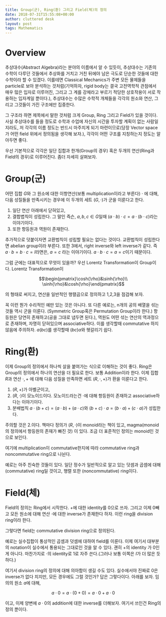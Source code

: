 ```yaml
---
title: Group(군), Ring(환) 그리고 Field(체)의 정의
date: 2018-07-31T15:55:08+00:00
author: cluttered desk
layout: post
tags: Mathematics
---
```


# Overview

추상대수(Abstract Algebra)라는 분야의 이름에서 알 수 있듯이, 추상대수는 기존의 수학이 다루던 것들에서 추상화를 거치고 거친 뒤에야 남은 극도로 단순한 것들에 대한 수학이라 할 수 있겠다. 이를테면 Classical Mechanics가 주변 모든 물체들을 particle로 보아 분석하는 것처럼(기억하자, rigid body는 결국 고전역학적 관점에서 매우 많은 입자로 이루어진, 그리고 그 계를 강체라고 부르기 적당한 상호작용이 서로 작용하는 입자계일 뿐이다.), 추상대수는 수많은 수학적 개체들을 각각의 원소와 연산, 그리고 그것들이 가진 구조에만 집중한다.

그 구조라 하면 제목에서 말한 것처럼 크게 Group, Ring 그리고 Field가 있을 것이다. 사실 추상대수를 들을 정도로 수학과 수업에 자신의 시간을 투자할 계획이 없는 사람일지라도, 저 각각의 이름 정도는 반드시 마주치게 되기 마련이므로(당장 Vector space가 어떤 field 위에서 정의됨을 생각해 보자.), 각각이 어떤 구조를 지칭하는지 정도는 알아두면 좋다.

우선 기본적으로 각각은 일단 집합과 한개(Group의 경우) 혹은 두개의 연산(Ring과 Field의 경우)로 이루어진다. 좀더 자세히 살펴보자. 


# Group(군)

어떤 집합 $G$와 그 원소에 대한 이항연산(보통 multiplication이라고 부른다) $\cdot$ 에 대해, 다음 성질들을 만족시키는 경우에 이 두개의 세트 $(G,\cdot)$가 군을 이룬다고 한다. 

1. 일단 연산 아래에서 닫혀있고,
2. 결합볍칙이 성립한다. 그 말인 즉슨, $a,b,c\in G$일때 $(a\cdot b)\cdot c = a\cdot(b\cdot c)$라는 이야기이다.
3. 또한 항등원과 역원이 존재한다.

추가적으로 덧붙이자면 교환법칙이 성립할 필요는 없다는 것이다. 교환법칙이 성립한다면 abelian group이라 부른다. 또한 3에서, right inverse와 left inverse가 같다. 즉 $a\cdot b = b\cdot c=I$라면은, $a=c$ 라는 이야기이다. $a\cdot b\cdot c=a=c$이기 때문이다.

그럼 군에는 대표적으로 무엇이 있을까? 우선 Lorentz Transformation이 Group이다. Lorentz Transformation이

$$\begin{pmatrix}\cosh{\rho}&\sinh{\rho}\\ \sinh{\rho}&\cosh{\rho}\end{pmatrix}$$

의 형태로 써지고, 연산을 일반적인 행렬곱으로 정의하고 1,2,3을 점검해 보자.

꼭 이런 뭔가 수리적인 예만 있는 것은 아니다. 또 다른 예로는, n개의 공의 배열을 섞는 것들 역시 군을 이룬다. (Symmetric Group혹은 Permutation Group이라 한다.) 항등원은 당연히 존재하고(공을 그대로 냅두면 된다.), 역원도 어떤 섞는 연산의 역과정으로 존재하며, 자명히 닫혀있으며 associative하다. 이를 생각할때 commutative 하지 않음에 주의하자. $a(bc)$를 생각할때 $(bc)a$와 헷갈리기 쉽다.


# Ring(환)

이제 Group의 정의에서 하나씩 살을 붙여가는 식으로 이해하는 것이 좋다. Ring은 Group의 정의에서 하나의 연산을 더 필요로 한다. 보통 Addition이라 한다. 이제 집합 $R$과 연산 $\cdot, +$ 에 대해 다음 성질을 만족하면 세트 $(R,\cdot,+)$가 환을 이룬다고 한다.

1. $(R,+)$가 아벨군이고,
2. $(R,\cdot)$이 모노이드이다. 모노이드라는건 $\cdot$에 대해 항등원이 존재하고 associative하다는 이야기이다.
3. 분배법칙 $a\cdot(b+c)=(a\cdot b)+(a\cdot c)$와  $(b+c)\cdot a=(b\cdot a)+(c\cdot a)$가 성립한다.

주의할 것은 2.이다. 책마다 정의가 $(R,\cdot)$이 monoid라는 책이 있고, magma(monoid의 정의에서 항등원의 존재가 빠진 것) 이 있다. 조금 더 표준적인 정의는  monoid인 것으로 보인다.

여기에 multiplication이 commutative한지에 따라 commutative ring과 noncommutative ring으로 나뉜다.

예로는 아주 친숙한 것들이 있다. 일단 정수가 일반적으로 알고 있는 덧셈과 곱셈에 대해 (commutative) ring일 것이고, 행렬 또한 (noncommutative) ring이다. 


# Field(체)

Field의 정의는 Ring에서 시작한다. $+$에 대한 identity를 $0$으로 쓰자. 그리고 이제 $0$빼고 모든 원소에 대해 연산 $\cdot$에 대한 inverse가 존재한다 하자. 이런 ring을 division ring이라 한다.

그렇다면 field는 commutative division ring으로 정의된다.

예로는 실수집합이 통상적인 곱셈과 덧셈에 대하여 field를 이룬다. 이제 여기서 대부분의 notation이 실수에서 통용되는 그대로인 것을 알 수 있다. 괜히 $+$의 identity 가 $0$인게 아니다. 마찬가지로 $\cdot$의 identity로 $1$로 자주 쓴다.(그러나 보통 이쪽은 $I$가 더 많은 듯 하다.)

여기서 division ring의 정의에 대해 의아함이 생길 수도 있다. 실수에서야 진짜로 $0$은 inverse가 없다 치지만, 모든 경우에도 그럴 것인가? 답은 그렇다이다. 아래를 보자. 임의의 원소 $a$에 대해,

$$a\cdot 0=a\cdot (0+0)=a\cdot 0+a\cdot0$$

이고, 이제 양변에 $a\cdot 0$의 addition에 대한 inverse를 더해보자. 여기서 쓰인건 Ring의 정의 뿐이다.

